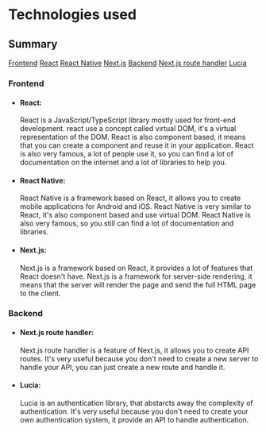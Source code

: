 # Technologies used

## Summary

[Frontend](#frontend)
[React](#react)
[React Native](#react-native)
[Next.js](#nextjs)
[Backend](#backend)
[Next.js route handler](#nextjs-route-handler)
[Lucia](#lucia)

### Frontend

- #### React:
  React is a JavaScript/TypeScript library mostly used for front-end development. react use a concept called virtual DOM, it's a virtual representation of the DOM. React is also component based, it means that you can create a component and reuse it in your application. React is also very famous, a lot of people use it, so you can find a lot of documentation on the internet and a lot of libraries to help you.
- #### React Native:
  React Native is a framework based on React, it allows you to create mobile applications for Android and iOS. React Native is very similar to React, it's also component based and use virtual DOM. React Native is also very famous, so you still can find a lot of documentation and libraries.
- #### Next.js:
  Next.js is a framework based on React, it provides a lot of features that React doesn't have.
  Next.js is a framework for server-side rendering, it means that the server will render the page and send the full HTML page to the client.

### Backend

- #### Next.js route handler:
  Next.js route handler is a feature of Next.js, it allows you to create API routes. It's very useful because you don't need to create a new server to handle your API, you can just create a new route and handle it.
- #### Lucia:
  Lucia is an authentication library, that abstarcts away the complexity of authentication. It's very useful because you don't need to create your own authentication system, it provide an API to handle authentication.
